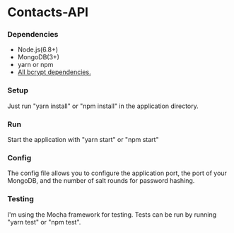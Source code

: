 # Contacts-API

### Dependencies

* Node.js(6.8+)
* MongoDB(3+)
* yarn or npm
* [All bcrypt dependencies.](https://github.com/kelektiv/node.bcrypt.js#dependencies)


### Setup

Just run "yarn install" or "npm install" in the application directory.

### Run

Start the application with "yarn start" or "npm start"

### Config

The config file allows you to configure the application port, the port of your MongoDB, and the number of salt rounds for password hashing.

### Testing

I'm using the Mocha framework for testing. Tests can be run by running "yarn test" or "npm test".
